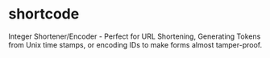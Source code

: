 shortcode
=========

Integer Shortener/Encoder - Perfect for URL Shortening, Generating Tokens from Unix time stamps, or encoding IDs to make forms almost tamper-proof.
